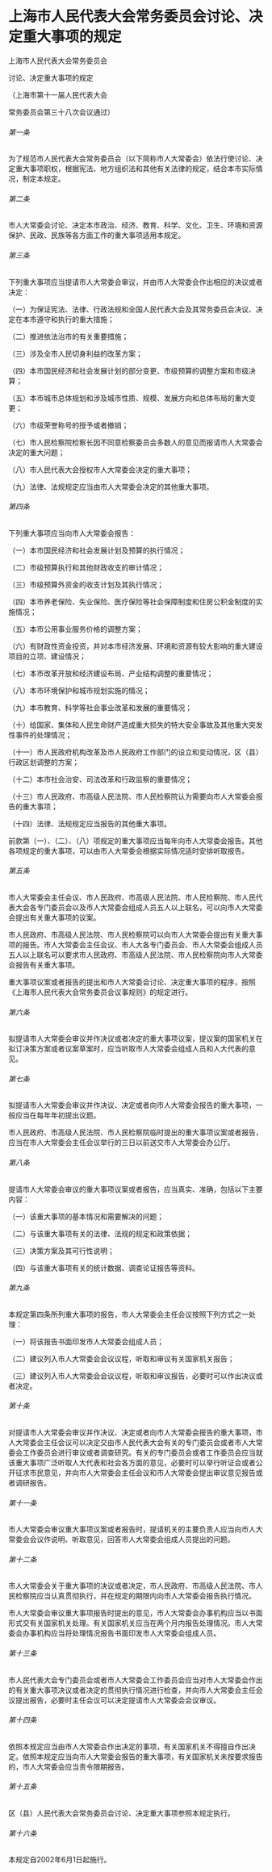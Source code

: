# 上海市人民代表大会常务委员会讨论、决定重大事项的规定

<!-- INFO END -->

上海市人民代表大会常务委员会

讨论、决定重大事项的规定

（上海市第十一届人民代表大会

常务委员会第三十八次会议通过）

###### 第一条

为了规范市人民代表大会常务委员会（以下简称市人大常委会）依法行使讨论、决定重大事项职权，根据宪法、地方组织法和其他有关法律的规定，结合本市实际情况，制定本规定。

###### 第二条

市人大常委会讨论、决定本市政治、经济、教育、科学、文化、卫生、环境和资源保护、民政、民族等各方面工作的重大事项适用本规定。

###### 第三条

下列重大事项应当提请市人大常委会审议，并由市人大常委会作出相应的决议或者决定：

（一）为保证宪法、法律、行政法规和全国人民代表大会及其常务委员会决议、决定在本市遵守和执行的重大措施；

（二）推进依法治市的有关重要措施；

（三）涉及全市人民切身利益的改革方案；

（四）本市国民经济和社会发展计划的部分变更、市级预算的调整方案和市级决算；

（五）本市城市总体规划和涉及城市性质、规模、发展方向和总体布局的重大变更；

（六）市级荣誉称号的授予或者撤销；

（七）市人民检察院检察长因不同意检察委员会多数人的意见而报请市人大常委会决定的重大问题；

（八）市人民代表大会授权市人大常委会决定的重大事项；

（九）法律、法规规定应当由市人大常委会决定的其他重大事项。

###### 第四条

下列重大事项应当向市人大常委会报告：

（一）本市国民经济和社会发展计划及预算的执行情况；

（二）市级预算执行和其他财政收支的审计情况；

（三）市级预算外资金的收支计划及其执行情况；

（四）本市养老保险、失业保险、医疗保险等社会保障制度和住房公积金制度的实施情况；

（五）本市公用事业服务价格的调整方案；

（六）有财政性资金投资，并对本市经济发展、环境和资源有较大影响的重大建设项目的立项、建设情况；

（七）本市改革开放和经济建设布局、产业结构调整的重要情况；

（八）本市环境保护和城市规划实施的情况；

（九）本市教育、科学等社会事业改革和发展的重要情况；

（十）给国家、集体和人民生命财产造成重大损失的特大安全事故及其他重大突发性事件的处理情况；

（十一）市人民政府机构改革及市人民政府工作部门的设立和变动情况，区（县）行政区划调整的方案；

（十二）本市社会治安、司法改革和行政监察的重要情况；

（十三）市人民政府、市高级人民法院、市人民检察院认为需要向市人大常委会报告的重大事项；

（十四）法律、法规规定应当报告的其他重大事项。

前款第（一）、（二）、（八）项规定的重大事项应当每年向市人大常委会报告。其他各项规定的重大事项，可以由市人大常委会根据实际情况适时安排听取报告。

###### 第五条

市人大常委会主任会议、市人民政府、市高级人民法院、市人民检察院、市人民代表大会各专门委员会以及市人大常委会组成人员五人以上联名，可以向市人大常委会提出有关重大事项的议案。

市人民政府、市高级人民法院、市人民检察院可以向市人大常委会提出有关重大事项的报告。市人大常委会主任会议、市人大各专门委员会、市人大常委会组成人员五人以上联名可以要求市人民政府、市高级人民法院、市人民检察院向市人大常委会报告有关重大事项。

重大事项议案或者报告的提出和市人大常委会讨论、决定重大事项的程序，按照《上海市人民代表大会常务委员会议事规则》的规定进行。

###### 第六条

拟提请市人大常委会审议并作决议或者决定的重大事项议案，提议案的国家机关在拟订决策方案或者议案草案时，应当听取市人大常委会组成人员和人大代表的意见。

###### 第七条

拟提请市人大常委会审议并作决议、决定或者向市人大常委会报告的重大事项，一般应当在每年年初提出议题。

市人民政府、市高级人民法院、市人民检察院临时提出的重大事项议案或者报告，应当在市人大常委会主任会议举行的三日以前送交市人大常委会办公厅。

###### 第八条

提请市人大常委会审议的重大事项议案或者报告，应当真实、准确，包括以下主要内容：

（一）该重大事项的基本情况和需要解决的问题；

（二）与该重大事项有关的法律、法规的规定和政策依据；

（三）决策方案及其可行性说明；

（四）与该重大事项有关的统计数据、调查论证报告等资料。

###### 第九条

本规定第四条所列重大事项的报告，市人大常委会主任会议按照下列方式之一处理：

（一）将该报告书面印发市人大常委会组成人员；

（二）建议列入市人大常委会会议议程，听取和审议有关国家机关报告；

（三）建议列入市人大常委会会议议程，听取和审议报告，必要时可以作出决议或者决定。

###### 第十条

对提请市人大常委会审议并作决议、决定或者向市人大常委会报告的重大事项，市人大常委会主任会议可以决定交由市人民代表大会有关的专门委员会或者市人大常委会工作委员会进行审议或者调查研究。有关的专门委员会或者工作委员会应当就该重大事项广泛听取人大代表和社会各方面的意见，必要时可以举行听证会或者公开征求市民意见，并向市人大常委会主任会议和市人大常委会提出审议意见报告或者调研报告。

###### 第十一条

市人大常委会审议重大事项议案或者报告时，提请机关的主要负责人应当向市人大常委会会议作说明、听取意见，回答市人大常委会组成人员提出的问题。

###### 第十二条

市人大常委会关于重大事项的决议或者决定，市人民政府、市高级人民法院、市人民检察院应当认真贯彻执行，并在规定的期限内向市人大常委会报告执行情况。

市人大常委会审议重大事项报告时提出的意见，市人大常委会办事机构应当以书面形式交有关国家机关处理。有关国家机关应当在两个月内报告处理情况。市人大常委会办事机构应当将处理情况报告书面印发市人大常委会组成人员。

###### 第十三条

市人民代表大会专门委员会或者市人大常委会工作委员会应当对市人大常委会作出的有关重大事项决议或者决定的贯彻执行情况进行检查，并向市人大常委会主任会议提出报告，必要时主任会议可以决定提请市人大常委会会议审议。

###### 第十四条

依照本规定应当由市人大常委会作出决定的事项，有关国家机关不得擅自作出决定。依照本规定应当向市人大常委会报告的重大事项，有关国家机关未按要求报告的，市人大常委会应当责令限期报告。

###### 第十五条

区（县）人民代表大会常务委员会讨论、决定重大事项参照本规定执行。

###### 第十六条

本规定自2002年6月1日起施行。
